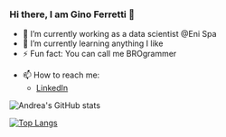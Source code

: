 ### Hi there, I am Gino Ferretti 👋

- 🔭 I’m currently working as a data scientist @Eni Spa
- 🌱 I’m currently learning anything I like
- ⚡ Fun fact: You can call me BROgrammer
* 📫 How to reach me:
    * [LinkedIn](https://www.linkedin.com/in/ginoferretti)


![Andrea's GitHub stats](https://github-readme-stats.vercel.app/api?username=ginoferretti)


[![Top Langs](https://github-readme-stats.vercel.app/api/top-langs/?username=ginoferretti)](https://github.com/ginoferretti/github-readme-stats)

<!--
**ginoferretti/ginoferretti** is a ✨ _special_ ✨ repository because its `README.md` (this file) appears on your GitHub profile.

